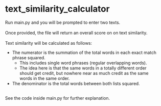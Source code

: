 # text_similarity_calculator

Run main.py and you will be prompted to enter two texts.
<br/>
<br/>
Once provided, the file will return an overall score on on text similarity.
<br/>
<br/>
Text similarity will be calculated as follows:
<br/>
- The numerator is the summation of the total words in each exact match phrase squared.
  - This includes single word phrases (regular overlapping words).
  - The idea here is that the same words in a totally different order should get credit, but nowhere near as much credit as the same words in the same order.
- The denominator is the total words between both lists squared.
<br/>
See the code inside main.py for further explanation.
